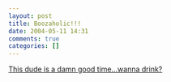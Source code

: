 ```yaml
---
layout: post
title: Boozaholic!!!
date: 2004-05-11 14:31
comments: true
categories: []
---
```

<a href="http://story.news.yahoo.com/news?tmpl=story&cid=573&ncid=757&e=1&u=/nm/20040511/od_nm/drink_dc">This dude is a damn good time...wanna drink?</a>
